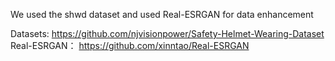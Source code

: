 We used the shwd dataset and used Real-ESRGAN for data enhancement

Datasets:   https://github.com/njvisionpower/Safety-Helmet-Wearing-Dataset
Real-ESRGAN： https://github.com/xinntao/Real-ESRGAN
